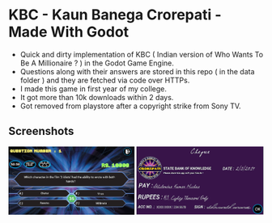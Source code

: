 # KBC - Kaun Banega Crorepati - Made With Godot

- Quick and dirty implementation of KBC ( Indian version of Who Wants To Be A Millionaire ? ) in the Godot Game Engine.
- Questions along with their answers are stored in this repo ( in the data folder ) and they are fetched via code over HTTPs.
- I made this game in first year of my college.
- It got more than 10k downloads within 2 days.
- Got removed from playstore after a copyright strike from Sony TV.

## Screenshots

![alt-text](https://github.com/mranand4/KBC_GodotEngine/blob/master/ques/com.bitpix.kbc%20(1).png?raw=true)


